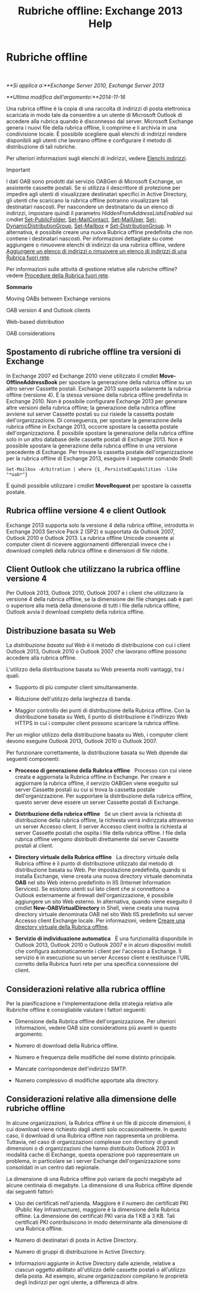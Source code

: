 ﻿---
title: 'Rubriche offline: Exchange 2013 Help'
TOCTitle: Rubriche offline
ms:assetid: a6bcb072-4ab9-400e-a5d0-c05264629097
ms:mtpsurl: https://technet.microsoft.com/it-it/library/Bb232155(v=EXCHG.150)
ms:contentKeyID: 50481363
ms.date: 05/22/2018
mtps_version: v=EXCHG.150
ms.translationtype: MT
---

# Rubriche offline

 

_**Si applica a:**Exchange Server 2010, Exchange Server 2013_

_**Ultima modifica dell'argomento:**2014-11-16_

Una rubrica offline è la copia di una raccolta di indirizzi di posta elettronica scaricata in modo tale da consentire a un utente di Microsoft Outlook di accedere alla rubrica quando è disconnesso dal server. Microsoft Exchange genera i nuovi file della rubrica offline, li comprime e li archivia in una condivisione locale. È possibile scegliere quali elenchi di indirizzi rendere disponibili agli utenti che lavorano offline e configurare il metodo di distribuzione di tali rubriche.

Per ulteriori informazioni sugli elenchi di indirizzi, vedere [Elenchi indirizzi](address-lists-exchange-2013-help.md).


> [!IMPORTANT]
> I dati OAB sono prodotti dal servizio OABGen di Microsoft Exchange, un assistente cassette postali. Se si utilizza il descrittore di protezione per impedire agli utenti di visualizzare destinatari specifici in Active Directory, gli utenti che scaricano la rubrica offline potranno visualizzare tali destinatari nascosti. Per nascondere un destinatario da un elenco di indirizzi, impostare quindi il parametro <EM>HiddenFromAddressListsEnabled</EM> sui cmdlet <A href="https://technet.microsoft.com/it-it/library/aa998596(v=exchg.150)">Set-PublicFolder</A>, <A href="https://technet.microsoft.com/it-it/library/aa995950(v=exchg.150)">Set-MailContact</A>, <A href="https://technet.microsoft.com/it-it/library/aa995971(v=exchg.150)">Set-MailUser</A>, <A href="https://technet.microsoft.com/it-it/library/bb123796(v=exchg.150)">Set-DynamicDistributionGroup</A>, <A href="https://technet.microsoft.com/it-it/library/bb123981(v=exchg.150)">Set-Mailbox</A> e <A href="https://technet.microsoft.com/it-it/library/bb124955(v=exchg.150)">Set-DistributionGroup</A>. In alternativa, è possibile creare una nuova Rubrica offline predefinita che non contiene i destinatari nascosti. Per informazioni dettagliate su come aggiungere o rimuovere elenchi di indirizzi da una rubrica offline, vedere <A href="add-an-address-list-to-or-remove-an-address-list-from-an-offline-address-book-exchange-2013-help.md">Aggiungere un elenco di indirizzi o rimuovere un elenco di indirizzi di una Rubrica fuori rete</A>.



Per informazioni sulle attività di gestione relative alle rubriche offline? vedere [Procedure della Rubrica fuori rete](offline-address-book-procedures-exchange-2013-help.md).

**Sommario**

Moving OABs between Exchange versions

OAB version 4 and Outlook clients

Web-based distribution

OAB considerations

## Spostamento di rubriche offline tra versioni di Exchange

In Exchange 2007 ed Exchange 2010 viene utilizzato il cmdlet **Move-OfflineAddressBook** per spostare la generazione della rubrica offline su un altro server Cassette postali. Exchange 2013 supporta solamente la rubrica offline (versione 4). È la stessa versione della rubrica offline predefinita in Exchange 2010. Non è possibile configurare Exchange 2013 per generare altre versioni della rubrica offline; la generazione della rubrica offline avviene sul server Cassette postali su cui risiede la cassetta postale dell'organizzazione. Di conseguenza, per spostare la generazione della rubrica offline in Exchange 2013, occorre spostare la cassetta postale dell'organizzazione. È possibile spostare la generazione della rubrica offline solo in un altro database delle cassette postali di Exchange 2013. Non è possibile spostare la generazione della rubrica offline in una versione precedente di Exchange. Per trovare la cassetta postale dell'organizzazione per la rubrica offline di Exchange 2013, eseguire il seguente comando Shell:

    Get-Mailbox -Arbitration | where {$_.PersistedCapabilities -like "*oab*"}

È quindi possibile utilizzare i cmdlet **MoveRequest** per spostare la cassetta postale.

## Rubrica offline versione 4 e client Outlook

Exchange 2013 supporta solo la versione 4 della rubrica offline, introdotta in Exchange 2003 Service Pack 2 (SP2) e supportata da Outlook 2007, Outlook 2010 e Outlook 2013. La rubrica offline Unicode consente ai computer client di ricevere aggiornamenti differenziali invece che i download completi della rubrica offline e dimensioni di file ridotte.

## Client Outlook che utilizzano la rubrica offline versione 4

Per Outlook 2013, Outlook 2010, Outlook 2007 e i client che utilizzano la versione 4 della rubrica offline, se la dimensione dei file changes.oab è pari o superiore alla metà della dimensione di tutti i file della rubrica offline, Outlook avvia il download completo della rubrica offline.

## Distribuzione basata su Web

La *distribuzione basata sul Web* è il metodo di distribuzione con cui i client Outlook 2013, Outlook 2010 o Outlook 2007 che lavorano offline possono accedere alla rubrica offline.

L'utilizzo della distribuzione basata su Web presenta molti vantaggi, tra i quali:

  - Supporto di più computer client simultaneamente.

  - Riduzione dell'utilizzo della larghezza di banda.

  - Maggior controllo dei punti di distribuzione della Rubrica offline. Con la distribuzione basata su Web, il punto di distribuzione è l'indirizzo Web HTTPS in cui i computer client possono scaricare la rubrica offline.

Per un miglior utilizzo della distribuzione basata su Web, i computer client devono eseguire Outlook 2013, Outlook 2010 o Outlook 2007.

Per funzionare correttamente, la distribuzione basata su Web dipende dai seguenti componenti:

  - **Processo di generazione della Rubrica offline**   Processo con cui viene creata e aggiornata la Rubrica offline in Exchange. Per creare e aggiornare la rubrica offline, il servizio OABGen viene eseguito sul server Cassette postali su cui si trova la cassetta postale dell'organizzazione. Per supportare la distribuzione della rubrica offline, questo server deve essere un server Cassette postali di Exchange.

  - **Distribuzione della rubrica offline**   Se un client avvia la richiesta di distribuzione della rubrica offline, la richiesta verrà indirizzata attraverso un server Accesso client. Il server Accesso client inoltra la richiesta al server Cassette postali che ospita i file della rubrica offline. I file della rubrica offline vengono distribuiti direttamente dal server Cassette postali al client.

  - **Directory virtuale della Rubrica offline**   La directory virtuale della Rubrica offline è il punto di distribuzione utilizzato dal metodo di distribuzione basata su Web. Per impostazione predefinita, quando si installa Exchange, viene creata una nuova directory virtuale denominata **OAB** nel sito Web interno predefinito in IIS (Internet Information Services). Se esistono utenti sul lato client che si connettono a Outlook esternamente al firewall dell'organizzazione, è possibile aggiungere un sito Web esterno. In alternativa, quando viene eseguito il cmdlet **New-OABVirtualDirectory** in Shell, viene creata una nuova directory virtuale denominata OAB nel sito Web IIS predefinito sul server Accesso client Exchange locale. Per informazioni, vedere [Creare una directory virtuale della Rubrica offline](create-an-offline-address-book-virtual-directory-exchange-2013-help.md).

  - **Servizio di individuazione automatica**   È una funzionalità disponibile in Outlook 2013, Outlook 2010 o Outlook 2007 e in alcuni dispositivi mobili che configura automaticamente i client per l'accesso a Exchange. Il servizio è in esecuzione su un server Accesso client e restituisce l'URL corretto della Rubrica fuori rete per una specifica connessione del client.

## Considerazioni relative alla rubrica offline

Per la pianificazione e l'implementazione della strategia relativa alle Rubriche offline è consigliabile valutare i fattori seguenti:

  - Dimensione della Rubrica offline dell'organizzazione. Per ulteriori informazioni, vedere OAB size considerations più avanti in questo argomento.

  - Numero di download della Rubrica offline.

  - Numero e frequenza delle modifiche del nome distinto principale.

  - Mancate corrispondenze dell'indirizzo SMTP.

  - Numero complessivo di modifiche apportate alla directory.

## Considerazioni relative alla dimensione delle rubriche offline

In alcune organizzazioni, la Rubrica offline è un file di piccole dimensioni, il cui download viene richiesto dagli utenti solo occasionalmente. In questo caso, il download di una Rubrica offline non rappresenta un problema. Tuttavia, nel caso di organizzazioni complesse con directory di grandi dimensioni o di organizzazioni che hanno distribuito Outlook 2003 in modalità cache di Exchange, questa operazione può rappresentare un problema, in particolare se i server Exchange dell'organizzazione sono consolidati in un centro dati regionale.

La dimensione di una Rubrica offline può variare da pochi megabyte ad alcune centinaia di megabyte. La dimensione di una Rubrica offline dipende dai seguenti fattori:

  - Uso dei certificati nell'azienda. Maggiore è il numero dei certificati PKI (Public Key Infrastructure), maggiore è la dimensione della Rubrica offline. La dimensione dei certificati PKI varia da 1 KB a 3 KB. Tali certificati PKI contribuiscono in modo determinante alla dimensione di una Rubrica offline.

  - Numero di destinatari di posta in Active Directory.

  - Numero di gruppi di distribuzione in Active Directory.

  - Informazioni aggiunte in Active Directory dalle aziende, relative a ciascun oggetto abilitato all'utilizzo delle cassette postali o all'utilizzo della posta. Ad esempio, alcune organizzazioni compilano le proprietà degli indirizzi per ogni utente, a differenza di altre.

